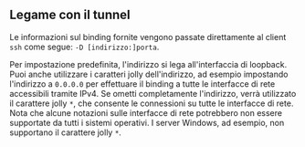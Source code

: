 ## Legame con il tunnel

Le informazioni sul binding fornite vengono passate direttamente al client `ssh` come segue: `-D [indirizzo:]porta`.

Per impostazione predefinita, l'indirizzo si lega all'interfaccia di loopback. Puoi anche utilizzare i caratteri jolly dell'indirizzo, ad esempio impostando l'indirizzo a `0.0.0.0` per effettuare il binding a tutte le interfacce di rete accessibili tramite IPv4. Se ometti completamente l'indirizzo, verrà utilizzato il carattere jolly `*`, che consente le connessioni su tutte le interfacce di rete. Nota che alcune notazioni sulle interfacce di rete potrebbero non essere supportate da tutti i sistemi operativi. I server Windows, ad esempio, non supportano il carattere jolly `*`.
